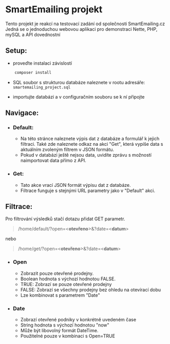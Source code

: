 # SmartEmailing projekt

Tento projekt je reakcí na testovací zadání od společnosti SmartEmailing.cz
Jedná se o jednoduchou webovou aplikaci pro demonstraci Nette, PHP, mySQL a API dovednostní

## Setup:

- proveďte instalaci závislostí

```sh
    composer install
```

- SQL soubor s strukturou databáze naleznete v rootu adresáře: `smartemailing_project.sql`

- importujte databázi a v configuračním souboru se k ní připojte

## Navigace:

- ### Default:

  - Na této stránce naleznete výpis dat z databáze a formulář k jejich filtraci. Také zde naleznete odkaz na akci "Get", která vypíše data s aktuálním zvoleným filtrem v JSON formátu.
  - Pokud v databázi ještě nejsou data, uvidíte zprávu s možností naimportovat data přímo z API.

- ### Get:
  - Tato akce vrací JSON formát výpisu dat z databáze.
  - Filtrace funguje s stejnými URL parametry jako v "Default" akci.

## Filtrace:

Pro filtrování výsledků stačí dotazu přidat GET parametr.

> /home/default/?open=\<**otevřeno**>&?date=\<**datum**>

nebo

> /home/get/?open=\<**otevřeno**>&?date=\<**datum**>

- ### Open

  - Zobrazit pouze otevřené prodejny.
  - Boolean hodnota s výchozí hodnotou FALSE.
  - TRUE: Zobrazí se pouze otevřené prodejny
  - FALSE: Zobrazí se všechny prodejny bez ohledu na otevírací dobu
  - Lze kombinovat s parametrem "Date"

- ### Date
  - Zobrazí otevřené podniky v konkrétně uvedeném čase
  - String hodnota s výchozí hodnotou "now"
  - Může být libovolný formát DateTime.
  - Použitelné pouze v kombinaci s Open=TRUE

